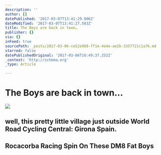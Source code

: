 ```yaml
---
description: ''
author: []
datePublished: '2017-03-07T13:41:29.006Z'
dateModified: '2017-03-07T13:41:27.583Z'
title: The Boys are back in town…
publisher: {}
via: {}
inFeed: true
sourcePath: _posts/2017-03-06-ce52e988-ff1e-4e4e-ae2b-3357721c1a76.md
starred: false
datePublishedOriginal: '2017-03-06T16:49:37.252Z'
_context: 'http://schema.org'
_type: Article

---
```

# The Boys are back in town...
![](https://the-grid-user-content.s3-us-west-2.amazonaws.com/e465c8db-8b09-4300-a830-247ca0c4263e.jpg)

## well, this pretty little village just outside World Road Cycling Central: Girona Spain. 

## Rocacorba Racing Spin On These DM8 Fat Boys
